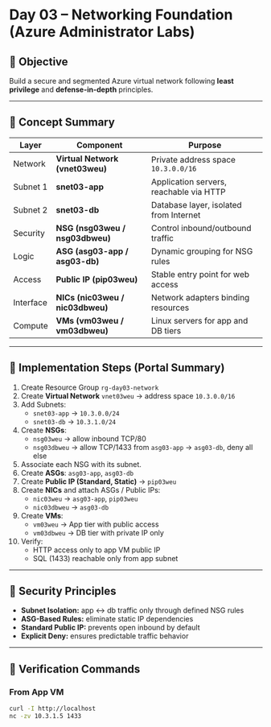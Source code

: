 # Day 03 – Networking Foundation (Azure Administrator Labs)

## 🎯 Objective
Build a secure and segmented Azure virtual network following **least privilege** and **defense-in-depth** principles.

---

## 🧠 Concept Summary
| Layer | Component | Purpose |
|-------|------------|----------|
| Network | **Virtual Network (vnet03weu)** | Private address space `10.3.0.0/16` |
| Subnet 1 | **snet03-app** | Application servers, reachable via HTTP |
| Subnet 2 | **snet03-db** | Database layer, isolated from Internet |
| Security | **NSG (nsg03weu / nsg03dbweu)** | Control inbound/outbound traffic |
| Logic | **ASG (asg03-app / asg03-db)** | Dynamic grouping for NSG rules |
| Access | **Public IP (pip03weu)** | Stable entry point for web access |
| Interface | **NICs (nic03weu / nic03dbweu)** | Network adapters binding resources |
| Compute | **VMs (vm03weu / vm03dbweu)** | Linux servers for app and DB tiers |

---

## 🧩 Implementation Steps (Portal Summary)
1. Create Resource Group `rg-day03-network`
2. Create **Virtual Network** `vnet03weu` → address space `10.3.0.0/16`
3. Add Subnets:
   - `snet03-app` → `10.3.0.0/24`
   - `snet03-db` → `10.3.1.0/24`
4. Create **NSGs**:
   - `nsg03weu` → allow inbound TCP/80
   - `nsg03dbweu` → allow TCP/1433 from `asg03-app` → `asg03-db`, deny all else
5. Associate each NSG with its subnet.
6. Create **ASGs**: `asg03-app`, `asg03-db`
7. Create **Public IP (Standard, Static)** → `pip03weu`
8. Create **NICs** and attach ASGs / Public IPs:
   - `nic03weu` → `asg03-app`, `pip03weu`
   - `nic03dbweu` → `asg03-db`
9. Create **VMs**:
   - `vm03weu` → App tier with public access
   - `vm03dbweu` → DB tier with private IP only
10. Verify:
    - HTTP access only to app VM public IP
    - SQL (1433) reachable only from app subnet

---

## 🔐 Security Principles
- **Subnet Isolation:** app ↔ db traffic only through defined NSG rules  
- **ASG-Based Rules:** eliminate static IP dependencies  
- **Standard Public IP:** prevents open inbound by default  
- **Explicit Deny:** ensures predictable traffic behavior  

---

## 🧾 Verification Commands
### From App VM
```bash
curl -I http://localhost
nc -zv 10.3.1.5 1433
